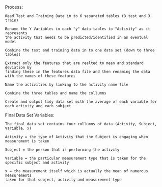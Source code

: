 Process:

	Read Test and Training Data in to 6 separated tables (3 test and 3 train)

	Rename the Y Variables in each "y" data tables to "Activity" as it represents
	the activity that needs to be predicted/identified in an eventual model

	Combine the test and training data in to one data set (down to three tables)

	Extract only the features that are realted to mean and standard deviation by 
	finding these in the features data file and then renaming the data with the names of these features

	Name the activities by linking to the activity name file

	Combine the three tables and name the collumns

	Create and output tidy data set with the average of each variable for each activity and each subject

Final Data Set Variables:

	The final data set contains four collumns of data (Activity, Subject, Variable, x)

	Activity = the type of Activity that the Subject is engaging when measurement is taken

	Subject = the person that is performing the activity

	Variable = the particular measurement type that is taken for the specific subject and activity

	x = the measurement itself which is actually the mean of numerous measurements 
	taken for that subject, activity and measurement type





